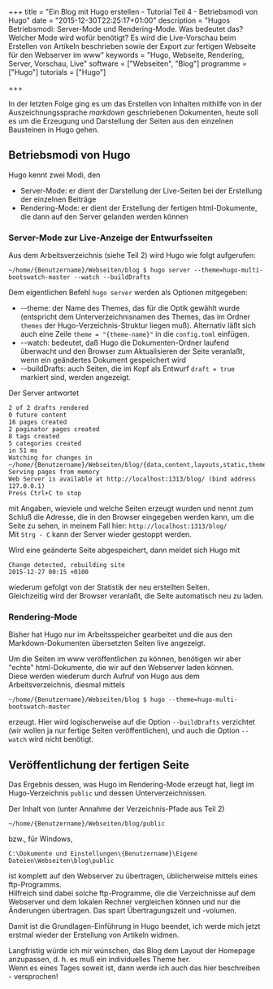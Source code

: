 +++
title 		    = "Ein Blog mit Hugo erstellen - Tutorial Teil 4 - Betriebsmodi von Hugo"
date 		    = "2015-12-30T22:25:17+01:00"
description     = "Hugos Betriebsmodi: Server-Mode und Rendering-Mode. Was bedeutet das? Welcher Mode wird wofür benötigt? Es wird die Live-Vorschau beim Erstellen von Artikeln beschrieben sowie der Export zur fertigen Webseite für den Webserver im www"
keywords        = "Hugo, Webseite, Rendering, Server, Vorschau, Live"
software 	    = ["Webseiten", "Blog"]
programme	    = ["Hugo"]
tutorials 		= ["Hugo"]

+++

In der letzten Folge ging es um das Erstellen von Inhalten mithilfe von in der Auszeichnungssprache _markdown_ geschriebenen Dokumenten, heute soll es um die Erzeugung und Darstellung der Seiten aus den einzelnen Bausteinen in Hugo gehen.

## Betriebsmodi von Hugo
Hugo kennt zwei Modi, den

- Server-Mode: er dient der Darstellung der Live-Seiten bei der Erstellung der einzelnen Beiträge
- Rendering-Mode: er dient der Erstellung der fertigen html-Dokumente, die dann auf den Server gelanden werden können
<!--more-->

### Server-Mode zur Live-Anzeige der Entwurfsseiten
Aus dem Arbeitsverzeichnis (siehe Teil 2) wird Hugo wie folgt aufgerufen:

    ~/home/{Benutzername}/Webseiten/blog $ hugo server --theme=hugo-multi-bootswatch-master --watch --buildDrafts

Dem eigentlichen Befehl `hugo server` werden als Optionen mitgegeben:

- --theme: der Name des Themes, das für die Optik gewählt wurde (entspricht dem Unterverzeichnisnamen des Themes, das im Ordner `themes` der Hugo-Verzeichnis-Struktur liegen muß). Alternativ läßt sich auch eine Zeile `theme = "{theme-name}"` in die `config.toml` einfügen.    
- --watch: bedeutet, daß Hugo die Dokumenten-Ordner laufend überwacht und den Browser zum Aktualisieren der Seite veranlaßt, wenn ein geändertes Dokument gespeichert wird
- --buildDrafts: auch Seiten, die im Kopf als Entwurf `draft = true` markiert sind, werden angezeigt.

Der Server antwortet
```
2 of 2 drafts rendered
0 future content
16 pages created
2 paginator pages created
8 tags created
5 categories created
in 51 ms
Watching for changes in ~/home/{Benutzername}/Webseiten/blog/{data,content,layouts,static,themes}
Serving pages from memory
Web Server is available at http://localhost:1313/blog/ (bind address 127.0.0.1)
Press Ctrl+C to stop
```
mit Angaben, wieviele und welche Seiten erzeugt wurden und nennt zum Schluß die Adresse, die in den Browser eingegeben werden kann, um die Seite zu sehen, in meinem Fall hier: `http://localhost:1313/blog/`    
Mit `Strg - C` kann der Server wieder gestoppt werden.

Wird eine geänderte Seite abgespeichert, dann meldet sich Hugo mit
```
Change detected, rebuilding site
2015-12-27 00:15 +0100
```
wiederum gefolgt von der Statistik der neu erstellten Seiten.    
Gleichzeitig wird der Browser veranlaßt, die Seite automatisch neu zu laden.

### Rendering-Mode
Bisher hat Hugo nur im Arbeitsspeicher gearbeitet und die aus den Markdown-Dokumenten übersetzten Seiten live angezeigt.

Um die Seiten im www veröffentlichen zu können, benötigen wir aber "echte" html-Dokumente, die wir auf den Webserver laden können.    
Diese werden wiederum durch Aufruf von Hugo aus dem Arbeitsverzeichnis, diesmal mittels
```
~/home/{Benutzername}/Webseiten/blog $ hugo --theme=hugo-multi-bootswatch-master
```
erzeugt.
Hier wird logischerweise auf die Option `--buildDrafts` verzichtet (wir wollen ja nur fertige Seiten veröffentlichen), und auch die Option `--watch` wird nicht benötigt.

## Veröffentlichung der fertigen Seite
Das Ergebnis dessen, was Hugo im Rendering-Mode erzeugt hat, liegt im Hugo-Verzeichnis `public` und dessen Unterverzeichnissen.

Der Inhalt von (unter Annahme der Verzeichnis-Pfade aus Teil 2) 

    ~/home/{Benutzername}/Webseiten/blog/public
    
bzw., für Windows,

    C:\Dokumente und Einstellungen\{Benutzername}\Eigene Dateien\Webseiten\blog\public
    
ist komplett auf den Webserver zu übertragen, üblicherweise mittels eines ftp-Programms.    
Hilfreich sind dabei solche ftp-Programme, die die Verzeichnisse auf dem Webserver und dem lokalen Rechner vergleichen können und nur die Änderungen übertragen. Das spart Übertragungszeit und -volumen.

Damit ist die Grundlagen-Einführung in Hugo beendet, ich werde mich jetzt erstmal wieder der Erstellung von Artikeln widmen. 
   
Langfristig würde ich mir wünschen, das Blog dem Layout der Homepage anzupassen, d. h. es muß ein individuelles Theme her.    
Wenn es eines Tages soweit ist, dann werde ich auch das hier beschreiben - versprochen!
